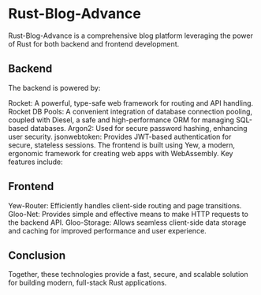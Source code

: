 # Rust-Blog-Advance
Rust-Blog-Advance is a comprehensive blog platform leveraging the power of Rust for both backend and frontend development.

## Backend
The backend is powered by:

Rocket: A powerful, type-safe web framework for routing and API handling.
Rocket DB Pools: A convenient integration of database connection pooling, coupled with Diesel, a safe and high-performance ORM for managing SQL-based databases.
Argon2: Used for secure password hashing, enhancing user security.
jsonwebtoken: Provides JWT-based authentication for secure, stateless sessions.
The frontend is built using Yew, a modern, ergonomic framework for creating web apps with WebAssembly. Key features include:

## Frontend
Yew-Router: Efficiently handles client-side routing and page transitions.
Gloo-Net: Provides simple and effective means to make HTTP requests to the backend API.
Gloo-Storage: Allows seamless client-side data storage and caching for improved performance and user experience.

## Conclusion
Together, these technologies provide a fast, secure, and scalable solution for building modern, full-stack Rust applications.
